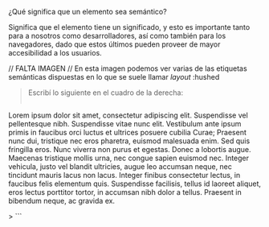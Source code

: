 ¿Qué significa que un elemento sea semántico?

Significa que el elemento tiene un significado, y esto es importante tanto para a nosotros como desarrolladores, así como también para los navegadores, dado que estos últimos pueden proveer de mayor accesibilidad a los usuarios.

// FALTA IMAGEN //
En esta imagen podemos ver varias de las etiquetas semánticas dispuestas en lo que se suele llamar _layout_ :hushed

> Escribí lo siguiente en el cuadro de la derecha:
>
> ```
 <section>
  <article>
     <p>
       Lorem ipsum dolor sit amet, consectetur adipiscing elit. Suspendisse vel pellentesque nibh. Suspendisse vitae nunc elit. Vestibulum ante ipsum primis in faucibus orci luctus et ultrices posuere cubilia Curae; Praesent nunc dui, tristique nec eros pharetra, euismod malesuada enim. Sed quis fringilla eros. Nunc viverra non purus et egestas. Donec a lobortis augue. Maecenas tristique mollis urna, nec congue sapien euismod nec. Integer vehicula, justo vel blandit ultricies, augue leo accumsan neque, nec tincidunt mauris lacus non lacus. Integer finibus consectetur lectus, in faucibus felis elementum quis. Suspendisse facilisis, tellus id laoreet aliquet, eros lectus porttitor tortor, in accumsan nibh dolor a tellus. Praesent in bibendum neque, ac gravida ex.
     </p>
  <article>
</section>
> ```